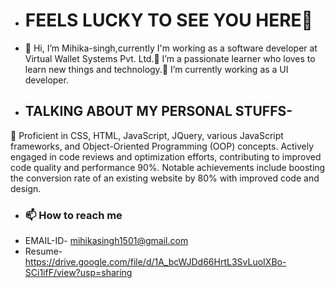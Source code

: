 - <H1>FEELS LUCKY TO SEE YOU HERE💞️</H1>
- 👋 Hi, I’m Mihika-singh,currently I'm working as a software developer at Virtual Wallet Systems Pvt. Ltd.👀 I’m a passionate learner who loves to learn new things and technology.🌱 I’m currently working as a UI developer.
- <h2>TALKING ABOUT MY PERSONAL STUFFS-</h2>
💞️ Proficient in CSS, HTML, JavaScript, JQuery, various JavaScript frameworks, and Object-Oriented Programming (OOP) concepts. Actively engaged in code reviews and optimization efforts, contributing to improved code quality and performance 90%. Notable achievements include boosting the conversion rate of an existing website by 80% with improved code and design.

- <H3>📫 How to reach me</H3>
- EMAIL-ID- mihikasingh1501@gmail.com
- Resume- https://drive.google.com/file/d/1A_bcWJDd66HrtL3SvLuoIXBo-SCi1ifF/view?usp=sharing
<!---
Mihika-singh/Mihika-singh is a ✨ special ✨ repository because its `README.md` (this file) appears on your GitHub profile.
You can click the Preview link to take a look at your changes.
--->

